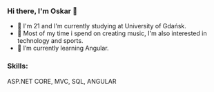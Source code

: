 ### Hi there, I'm Oskar 👋

- 🤔 I'm 21 and I'm currently studying at University of Gdańsk.
- 💬 Most of my time i spend on creating music, I'm also interested in technology and sports.
- 🌱 I’m currently learning Angular.

### Skills: 

ASP.NET CORE, MVC, SQL, ANGULAR

<!--
**oskarczestkowski/oskarczestkowski** is a ✨ _special_ ✨ repository because its `README.md` (this file) appears on your GitHub profile.

Here are some ideas to get you started:

- 🔭 I’m currently working on ...
- 🌱 I’m currently learning ...
- 👯 I’m looking to collaborate on ...
- 🤔 I’m looking for help with ...
- 💬 Ask me about ...
- 📫 How to reach me: ...
- 😄 Pronouns: ...
- ⚡ Fun fact: ...
-->
